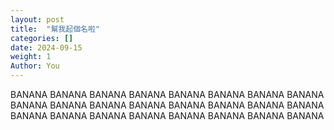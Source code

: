 ```yaml
---
layout: post
title:  "幫我起個名啦"
categories: []
date: 2024-09-15
weight: 1
Author: You
---
```


BANANA BANANA BANANA BANANA BANANA BANANA BANANA BANANA
BANANA BANANA BANANA BANANA BANANA BANANA BANANA BANANA
BANANA BANANA BANANA BANANA BANANA BANANA BANANA BANANA
